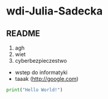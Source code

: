 # wdi-Julia-Sadecka
## README 
1. agh
2. wiet
3. cyberbezpieczestwo
  - wstep do informatyki
  - taaak
(http://google.com)

```python
print("Hello World!")
```
